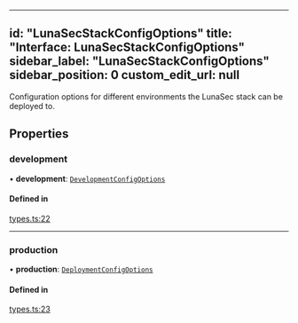 <!--
  ~ Copyright by LunaSec (owned by Refinery Labs, Inc)
  ~
  ~ Licensed under the Creative Commons Attribution-ShareAlike 4.0 International
  ~ (the "License"); you may not use this file except in compliance with the
  ~ License. You may obtain a copy of the License at
  ~
  ~ https://creativecommons.org/licenses/by-sa/4.0/legalcode
  ~
  ~ See the License for the specific language governing permissions and
  ~ limitations under the License.
  ~
-->
---
id: "LunaSecStackConfigOptions"
title: "Interface: LunaSecStackConfigOptions"
sidebar_label: "LunaSecStackConfigOptions"
sidebar_position: 0
custom_edit_url: null
---

Configuration options for different environments the LunaSec stack can be
deployed to.

## Properties

### development

• **development**: [`DevelopmentConfigOptions`](DevelopmentConfigOptions.md)

#### Defined in

[types.ts:22](https://github.com/refinery-labs/lunasec-monorepo/blob/91280853/js/sdks/packages/cli/src/config/types.ts#L22)

___

### production

• **production**: [`DeploymentConfigOptions`](DeploymentConfigOptions.md)

#### Defined in

[types.ts:23](https://github.com/refinery-labs/lunasec-monorepo/blob/91280853/js/sdks/packages/cli/src/config/types.ts#L23)
